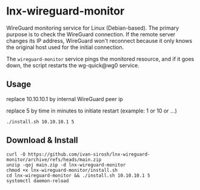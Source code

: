 # lnx-wireguard-monitor

WireGuard monitoring service for Linux (Debian-based).
The primary purpose is to check the WireGuard connection. If the remote server changes its IP address, WireGuard won't reconnect because it only knows the original host used for the initial connection.

The `wireguard-monitor` service pings the monitored resource, and if it goes down, the script restarts the wg-quick@wg0 service.

## Usage

replace 10.10.10.1 by internal WireGuard peer ip

replace 5 by time in minutes to initiate restart (example: 1 or 10 or ...) 

```shell
./install.sh 10.10.10.1 5
```

## Download & Install 

```shell
curl -O https://github.com/ivan-sirosh/lnx-wireguard-monitor/archive/refs/heads/main.zip
unzip -qoj main.zip -d lnx-wireguard-monitor
chmod +x lnx-wireguard-monitor/install.sh
cd lnx-wireguard-monitor && ./install.sh 10.10.10.1 5
systemctl daemon-reload
```
